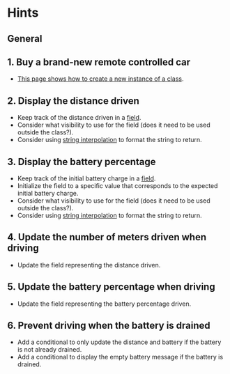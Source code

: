 # Hints

## General

## 1. Buy a brand-new remote controlled car

- [This page shows how to create a new instance of a class][creating-objects].

## 2. Display the distance driven

- Keep track of the distance driven in a [field][fields].
- Consider what visibility to use for the field (does it need to be used outside the class?).
- Consider using [string interpolation][string-interpolation] to format the string to return.

## 3. Display the battery percentage

- Keep track of the initial battery charge in a [field][fields].
- Initialize the field to a specific value that corresponds to the expected initial battery charge.
- Consider what visibility to use for the field (does it need to be used outside the class?).
- Consider using [string interpolation][string-interpolation] to format the string to return.

## 4. Update the number of meters driven when driving

- Update the field representing the distance driven.

## 5. Update the battery percentage when driving

- Update the field representing the battery percentage driven.

## 6. Prevent driving when the battery is drained

- Add a conditional to only update the distance and battery if the battery is not already drained.
- Add a conditional to display the empty battery message if the battery is drained.

[creating-objects]: https://docs.microsoft.com/en-us/dotnet/csharp/programming-guide/classes-and-structs/classes#creating-objects
[fields]: https://docs.microsoft.com/en-us/dotnet/csharp/programming-guide/classes-and-structs/fields
[string-interpolation]: https://christianfindlay.com/2019/10/04/c-string-interpolation/
